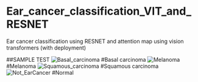 # Ear_cancer_classification_VIT_and_RESNET
Ear cancer classification using RESNET and attention map using vision transformers (with deployment)

##SAMPLE TEST
![Basal_carcinoma](https://github.com/fifaak/Ear_cancer_classification_VIT_and_RESNET/assets/63219566/9752b3c2-b976-47a9-a410-73eee61bcb99)
#Basal carcinoma
![Melanoma](https://github.com/fifaak/Ear_cancer_classification_VIT_and_RESNET/assets/63219566/8cf3c4bb-389d-48b1-b0ec-26e11e4cec65)
#Melanoma
![Squamous_carcinoma](https://github.com/fifaak/Ear_cancer_classification_VIT_and_RESNET/assets/63219566/d6cb543a-5691-4786-95c6-e3bb0ae93d34)
#Squamous carcinoma
![Not_EarCancer](https://github.com/fifaak/Ear_cancer_classification_VIT_and_RESNET/assets/63219566/10811d8f-c930-4317-9b3c-08ba40115605)
#Normal
